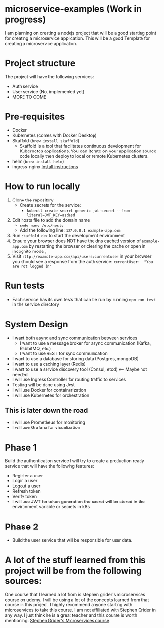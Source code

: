 # microservice-examples (Work in progress)
I am planning on creating a nodejs project that will be a good starting point for creating a microservice application. This will be a good Template for creating a microservice application.

# Project structure
The project will have the following services:
- Auth service
- User service (Not implemented yet)
- MORE TO COME

# Pre-requisites
- Docker
- Kubernetes (comes with Docker Desktop)
- Skaffold (`brew install skaffold`)
    - Skaffold is a tool that facilitates continuous development for Kubernetes applications. You can iterate on your application source code locally then deploy to local or remote Kubernetes clusters.
- helm (`brew install helm`)
- ingress-nginx [Install instructions](https://kubernetes.github.io/ingress-nginx/deploy/#quick-start)

# How to run locally
1. Clone the repository
    - Create secrets for the service:
        - `kubectl create secret generic jwt-secret --from-literal=JWT_KEY=asdasd`
2. Edit hosts file to add the domain name
    - `sudo nano /etc/hosts`
    - Add the following line: `127.0.0.1 example-app.com`
3. Run `skaffold dev` to start the development environment
4. Ensure your browser does NOT have the dns cached version of `example-app.com` by restarting the browser or clearing the cache or open in incognito mode ;)
5. Visit `http://example-app.com/api/users/currentuser` in your browser you should see a response from the auth service: `currentUser:	"You are not logged in"`

# Run tests
- Each service has its own tests that can be run by running `npm run test` in the service directory

# System Design
- I want both async and sync communication between services
    - I want to use a message broker for async communication (Kafka, RabbitMQ, etc.)
    - I want to use REST for sync communication
- I want to use a database for storing data (Postgres, mongoDB)
- I want to use a caching layer (Redis)
- I want to use a service discovery tool (Consul, etcd) <-- Maybe not needed
- I will use Ingress Controller for routing traffic to services
- Testing will be done using Jest
- I will use Docker for containerization
- I will use Kubernetes for orchestration
## This is later down the road
- I will use Prometheus for monitoring
- I will use Grafana for visualization

# Phase 1
Build the authentication service I will try to create a production ready service that will have the following features:
- Register a user
- Login a user
- Logout a user
- Refresh token
- Verify token
- I will use JWT for token generation the secret will be stored in the environment variable or secrets in k8s

# Phase 2
- Build the user service that will be responsible for user data.


# A lot of the stuff learned from this project will be from the following sources:
One course that I learned a lot from is stephen grider's microservices course on udemy. I will be using a lot of the concepts learned from that course in this project. I highly recommend anyone starting with microservices to take this course. I am not affiliated with Stephen Grider in any way. I just think he is a great teacher and this course is worth mentioning. [Stephen Grider's Microservices course](https://www.udemy.com/course/microservices-with-node-js-and-react/).
